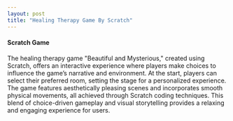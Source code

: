 ```yaml
---
layout: post
title: "Healing Therapy Game By Scratch"
---
```

#### Scratch Game
<p>The healing therapy game "Beautiful and Mysterious," created using Scratch, offers an interactive experience where players make choices to influence the game’s narrative and environment. At the start, players can select their preferred room, setting the stage for a personalized experience. The game features aesthetically pleasing scenes and incorporates smooth physical movements, all achieved through Scratch coding techniques. This blend of choice-driven gameplay and visual storytelling provides a relaxing and engaging experience for users.</p>
